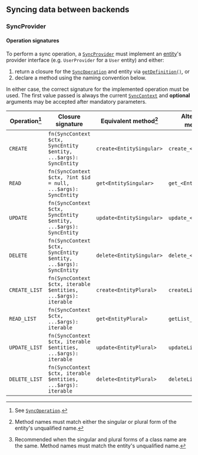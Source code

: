 ## Syncing data between backends

### SyncProvider

#### Operation signatures

To perform a sync operation, a [`SyncProvider`][SyncProvider] must implement an
[entity][SyncEntity]'s provider interface (e.g. `UserProvider` for a `User`
entity) and either:
1. return a closure for the [`SyncOperation`][SyncOperation] and entity via
   [`getDefinition()`][getDefinition], or
2. declare a method using the naming convention below.

In either case, the correct signature for the implemented operation must be
used. The first value passed is always the current [`SyncContext`][SyncContext]
and **optional** arguments may be accepted after mandatory parameters.

| Operation[^op] | Closure signature                                                | Equivalent method[^1]    | Alternative method[^2] |
| -------------- | ---------------------------------------------------------------- | ------------------------ | ---------------------- |
| `CREATE`       | `fn(SyncContext $ctx, SyncEntity $entity, ...$args): SyncEntity` | `create<EntitySingular>` | `create_<Entity>`      |
| `READ`         | `fn(SyncContext $ctx, ?int $id = null, ...$args): SyncEntity`    | `get<EntitySingular>`    | `get_<Entity>`         |
| `UPDATE`       | `fn(SyncContext $ctx, SyncEntity $entity, ...$args): SyncEntity` | `update<EntitySingular>` | `update_<Entity>`      |
| `DELETE`       | `fn(SyncContext $ctx, SyncEntity $entity, ...$args): SyncEntity` | `delete<EntitySingular>` | `delete_<Entity>`      |
| `CREATE_LIST`  | `fn(SyncContext $ctx, iterable $entities, ...$args): iterable`   | `create<EntityPlural>`   | `createList_<Entity>`  |
| `READ_LIST`    | `fn(SyncContext $ctx, ...$args): iterable`                       | `get<EntityPlural>`      | `getList_<Entity>`     |
| `UPDATE_LIST`  | `fn(SyncContext $ctx, iterable $entities, ...$args): iterable`   | `update<EntityPlural>`   | `updateList_<Entity>`  |
| `DELETE_LIST`  | `fn(SyncContext $ctx, iterable $entities, ...$args): iterable`   | `delete<EntityPlural>`   | `deleteList_<Entity>`  |

[^op]: See [`SyncOperation`][SyncOperation].

[^1]: Method names must match either the singular or plural form of the entity's
    unqualified name.

[^2]: Recommended when the singular and plural forms of a class name are the
    same. Method names must match the entity's unqualified name.


[getDefinition]: https://lkrms.github.io/php-util/classes/Lkrms-Sync-Concept-SyncProvider.html#method_getDefinition
[SyncContext]: https://lkrms.github.io/php-util/classes/Lkrms-Sync-Support-SyncContext.html
[SyncEntity]: https://lkrms.github.io/php-util/classes/Lkrms-Sync-SyncEntity.html
[SyncOperation]: https://lkrms.github.io/php-util/classes/Lkrms-Sync-SyncOperation.html
[SyncProvider]: https://lkrms.github.io/php-util/classes/Lkrms-Sync-Concept-SyncProvider.html

